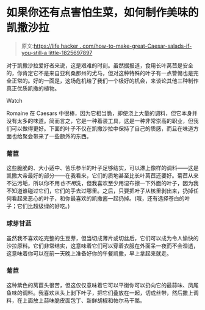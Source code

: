 # 如果你还有点害怕生菜，如何制作美味的凯撒沙拉

> 原文:[https://life hacker . com/how-to-make-great-Caesar-salads-if-you-still-a little-1825697897](https://lifehacker.com/how-to-make-great-caesar-salads-if-youre-still-a-little-1825697897)

对于凯撒沙拉爱好者来说，这是艰难的时刻。虽然据报道，食用长叶莴苣是安全的，你肯定它不是来自亚利桑那州的尤马，但对这种特殊的叶子有一点警惕也是完全正常的。好的一面是，这场危机给了我们一个极好的机会，来谈论其他三种制作真正优质凯撒的植物。

Watch

Romaine 在 Caesars 中很棒，因为它相当脆，即使浇上大量的调料，但它本身并没有太多的味道。简而言之，它是一种着装工具，这是一种非常崇高的职业，但我们可以做得更好。下面的叶子不仅在凯撒沙拉中保持了自己的质感，而且在味道方面也给聚会带来了一些额外的东西。

### 菊苣

这些脆脆的、大小适中、苦乐参半的叶子足够结实，可以淋上像样的调料——这是凯撒大帝最好的部分——在我看来，它们的质地甚至比长叶莴苣还要好。菊苣从来不沾污垢，所以你不用*也不用*洗，但我喜欢至少用湿布擦一下外面的叶子，因为我不知道谁碰过它们，它们的手去过哪里。之后，只要把叶子从核里剥出来，扔掉任何看起来恶心的叶子，和你最喜欢的凯撒酱一起扔掉。(哦，还有选择苍白的叶子；它们比超级绿的好吃。)

### 球芽甘蓝

虽然我不喜欢吃完整的生豆芽，但当切成薄片或切丝后，它们可以成为令人愉快的沙拉原料。它们非常结实，这意味着它们可以穿着衣服在外面呆一夜而不会湿透，这意味着你可以在前一天晚上准备好你的午餐凯撒，早上拿起来就走。

### 菊苣

这种紫色的莴苣头很苦，但这仅仅意味着它可以平衡你可以扔向它的最蒜味、凤尾鱼味的调料。我喜欢从头上剥下叶子，把它们叠放在一起，切成丝带，然后撒上调料，在上面放上蒜味脆皮面包丁、新鲜胡椒和帕尔马干酪。